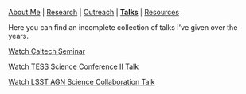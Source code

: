 [About Me](/about.md) | [Research](/research.md) | [Outreach](/outreach.md) | [__Talks__](/talks.md) | [Resources](/resources.md)

Here you can find an incomplete collection of talks I've given over the years.

[Watch Caltech Seminar](https://youtu.be/dah-HsGfUMk)

[Watch TESS Science Conference II Talk](https://youtu.be/33FQlKT_NSs?t=4113)

[Watch LSST AGN Science Collaboration Talk](https://youtu.be/Z2jVOPV_Ra0?t=1525)



<!--- [Watch MINERVA (Paris Observatory) Seminar](https://youtu.be/_4n_iTXbPrk) --->
